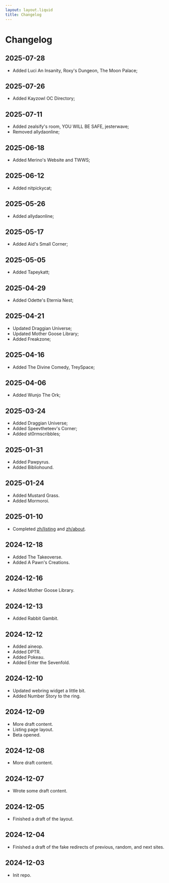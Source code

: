 ```yaml
---
layout: layout.liquid
title: Changelog
---
```


# Changelog

## 2025-07-28

- Added Luci An Insanity, Roxy's Dungeon, The Moon Palace;

## 2025-07-26

- Added Kayzowl OC Directory;

## 2025-07-11

- Added zealsify's room, YOU WILL BE SAFE, jesterwave;
- Removed allydaonline;

## 2025-06-18

- Added Merino's Website and TWWS;

## 2025-06-12

- Added nitpickycat;

## 2025-05-26

- Added allydaonline;

## 2025-05-17

- Added Aid's Small Corner;

## 2025-05-05

- Added Tapeykatt;

## 2025-04-29

- Added Odette's Eternia Nest;

## 2025-04-21

- Updated Draggian Universe;
- Updated Mother Goose Library;
- Added Freakzone;

## 2025-04-16

- Added The Divine Comedy, TreySpace;

## 2025-04-06

- Added Wunjo The Ork;

## 2025-03-24

- Added Draggian Universe;
- Added Speevtheteev's Corner;
- Added st0rmscribbles;

## 2025-01-31

- Added Pawpyrus.
- Added Bibliohound.

## 2025-01-24

- Added Mustard Grass.
- Added Mormoroi.

## 2025-01-10

- Completed [zh/listing](/zh/listing/) and [zh/about](/zh/about/).

## 2024-12-18

- Added The Takeoverse.
- Added A Pawn's Creations.

## 2024-12-16

- Added Mother Goose Library.

## 2024-12-13

- Added Rabbit Gambit.

## 2024-12-12

- Added aineop.
- Added DPTR.
- Added Pokeau.
- Added Enter the Sevenfold.

## 2024-12-10

- Updated webring widget a little bit.
- Added Number Story to the ring.

## 2024-12-09

- More draft content.
- Listing page layout.
- Beta opened.

## 2024-12-08

- More draft content.

## 2024-12-07

- Wrote some draft content.

## 2024-12-05

- Finished a draft of the layout.

## 2024-12-04

- Finished a draft of the fake redirects of previous, random, and next sites.

## 2024-12-03

- Init repo.
